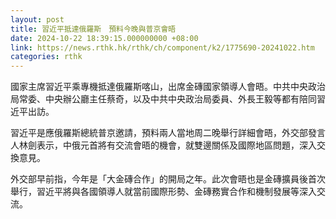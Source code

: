```yaml
---
layout: post
title: 習近平抵達俄羅斯　預料今晚與普京會晤
date: 2024-10-22 18:39:15.000000000 +08:00
link: https://news.rthk.hk/rthk/ch/component/k2/1775690-20241022.htm
categories: rthk
---
```


國家主席習近平乘專機抵達俄羅斯喀山，出席金磚國家領導人會晤。中共中央政治局常委、中央辦公廳主任蔡奇，以及中共中央政治局委員、外長王毅等都有陪同習近平出訪。

習近平是應俄羅斯總統普京邀請，預料兩人當地周二晚舉行詳細會晤，外交部發言人林劍表示，中俄元首將有交流會晤的機會，就雙邊關係及國際地區問題，深入交換意見。

外交部早前指，今年是「大金磚合作」的開局之年。此次會晤也是金磚擴員後首次舉行，習近平將與各國領導人就當前國際形勢、金磚務實合作和機制發展等深入交流。
